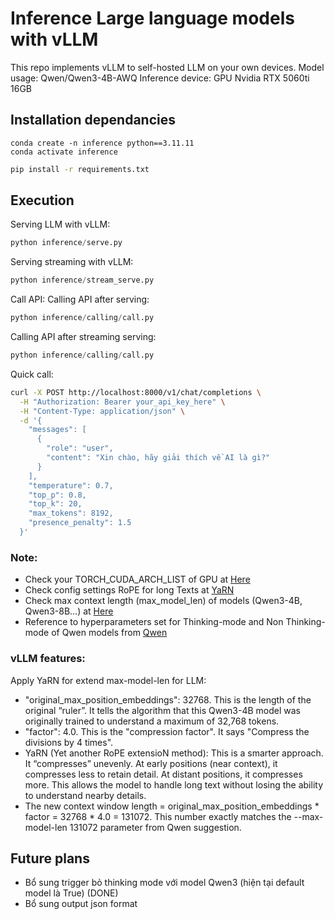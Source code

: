# Inference Large language models with vLLM
This repo implements vLLM to self-hosted LLM on your own devices.
Model usage: Qwen/Qwen3-4B-AWQ
Inference device: GPU Nvidia RTX 5060ti 16GB

## Installation dependancies
```
conda create -n inference python==3.11.11
conda activate inference
```

```sh
pip install -r requirements.txt
```

## Execution
Serving LLM with vLLM:
```python
python inference/serve.py
```

Serving streaming with vLLM:
```python
python inference/stream_serve.py
```

Call API:
Calling API after serving:
```python
python inference/calling/call.py
```

Calling API after streaming serving:
```python
python inference/calling/call.py
```

Quick call:
```bash
curl -X POST http://localhost:8000/v1/chat/completions \
  -H "Authorization: Bearer your_api_key_here" \
  -H "Content-Type: application/json" \
  -d '{
    "messages": [
      {
        "role": "user",
        "content": "Xin chào, hãy giải thích về AI là gì?"
      }
    ],
    "temperature": 0.7,
    "top_p": 0.8,
    "top_k": 20,
    "max_tokens": 8192,
    "presence_penalty": 1.5
  }'
```

### Note:
- Check your TORCH_CUDA_ARCH_LIST of GPU at [Here](https://developer.nvidia.com/cuda-gpus#compute)
- Check config settings RoPE for long Texts at [YaRN](https://huggingface.co/Qwen/Qwen3-4B-AWQ#:~:text=Qwen3%20natively%20supports,the%20YaRN%20method.)
- Check max context length (max_model_len) of models (Qwen3-4B, Qwen3-8B...) at [Here](https://qwenlm.github.io/blog/qwen3/#advanced-usages:~:text=We%20are%20open,Apache%202.0%20license.)
- Reference to hyperparameters set for Thinking-mode and Non Thinking-mode of Qwen models from [Qwen](https://huggingface.co/Qwen/Qwen3-4B-AWQ#best-practices)

### vLLM features:
Apply YaRN for extend max-model-len for LLM:
- "original_max_position_embeddings": 32768. This is the length of the original “ruler”. It tells the algorithm that this Qwen3-4B model was originally trained to understand a maximum of 32,768 tokens.
- "factor": 4.0. This is the "compression factor". It says "Compress the divisions by 4 times".
- YaRN (Yet another RoPE extensioN method): This is a smarter approach. It “compresses” unevenly. At early positions (near context), it compresses less to retain detail. At distant positions, it compresses more. This allows the model to handle long text without losing the ability to understand nearby details.
- The new context window length = original_max_position_embeddings * factor = 32768 * 4.0 = 131072. This number exactly matches the --max-model-len 131072 parameter from Qwen suggestion.


## Future plans
- Bổ sung trigger bỏ thinking mode với model Qwen3 (hiện tại default model là True) (DONE)
- Bổ sung output json format
